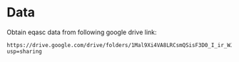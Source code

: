 # Data

Obtain eqasc data from following google drive link:
```
https://drive.google.com/drive/folders/1Mal9Xi4VA8LRCsmQSisF3D0_I_ir_WJm?usp=sharing
```
